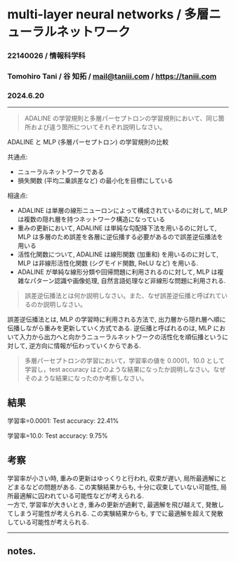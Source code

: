 <script type="text/javascript" async src="https://cdnjs.cloudflare.com/ajax/libs/mathjax/2.7.7/MathJax.js?config=TeX-MML-AM_CHTML">
</script>
<script type="text/x-mathjax-config">
 MathJax.Hub.Config({
 tex2jax: {
 inlineMath: [['$', '$'] ],
 displayMath: [ ['$$','$$'], ["\\[","\\]"] ]
 }
 });
</script>

# multi-layer neural networks / 多層ニューラルネットワーク

### 22140026 / 情報科学科

### Tomohiro Tani / 谷 知拓 / mail@taniii.com / https://taniii.com

### 2024.6.20

---

> ADALINE の学習規則と多層パーセプトロンの学習規則において、同じ箇所および違う箇所についてそれぞれ説明しなさい。

ADALINE と MLP (多層パーセプトロン) の学習規則の比較

共通点:

- ニューラルネットワークである
- 損失関数 (平均二乗誤差など) の最小化を目標にしている

相違点:

- ADALINE は単層の線形ニューロンによって構成されているのに対して, MLP は複数の隠れ層を持つネットワーク構造になっている
- 重みの更新において, ADALINE は単純な勾配降下法を用いるのに対して, MLP は多層のため誤差を各層に逆伝播する必要があるので誤差逆伝播法を用いる
- 活性化関数について, ADALINE は線形関数 (加重和) を用いるのに対して, MLP は非線形活性化関数 (シグモイド関数, ReLU など) を用いる.
- ADALINE が単純な線形分類や回帰問題に利用されるのに対して, MLP は複雑なパターン認識や画像処理, 自然言語処理など非線形な問題に利用される.

> 誤差逆伝播法とは何か説明しなさい。また、なぜ誤差逆伝播と呼ばれているのか説明しなさい。

誤差逆伝播法とは, MLP の学習時に利用される方法で, 出力層から隠れ層へ順に伝播しながら重みを更新していく方式である. 逆伝播と呼ばれるのは, MLP において入力から出力へと向かうニューラルネットワークの活性化を順伝播というに対して, 逆方向に情報が伝わっていくからである.

> 多層パーセプトロンの学習において，学習率の値を 0.0001，10.0 として学習し，test accuracy はどのような結果になったか説明しなさい。なぜそのような結果になったのか考察しなさい。

## 結果

学習率=0.0001:
Test accuracy: 22.41%

学習率=10.0:
Test accuracy: 9.75%

## 考察

学習率が小さい時, 重みの更新はゆっくりと行われ, 収束が遅い, 局所最適解にとどまるなどの問題がある. この実験結果からも, 十分に収束していない可能性, 局所最適解に囚われている可能性などが考えられる.  
一方で, 学習率が大きいとき, 重みの更新が過剰で, 最適解を飛び越えて, 発散してしまう可能性が考えられる. この実験結果からも, すでに最適解を超えて発散している可能性が考えられる.

---

## notes.
